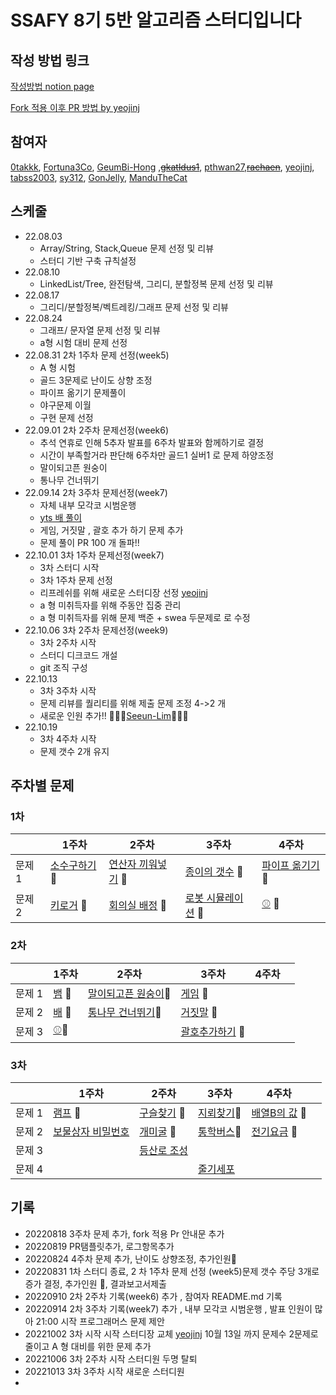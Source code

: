 # SSAFY 8기 5반 알고리즘 스터디입니다
## 작성 방법 링크
[작성방법  notion page](https://dramatic-armchair-97f.notion.site/pull-request-fbde2b501e1e4c56a964a645d5eac483)

[Fork 적용 이후 PR 방법 by yeojinj](https://canary-capacity-362.notion.site/GitHub-a650790fae6b4f219b9ff0fc376088b9)
## 참여자 
[0takkk](https://github.com/0takkk), [Fortuna3Co](https://github.com/Fortuna3Co),
[GeumBi-Hong](https://github.com/GeumBi-Hong) ,~~[gkatldus1](https://github.com/gkatldus1)~~,
[pthwan27](https://github.com/pthwan27),~~[rachaen](https://github.com/rachaen)~~,
[yeojinj](https://github.com/yeojinj), [tabss2003](https://github.com/tabss2003),
[sy312](https://github.com/sy312), [GonJelly](https://github.com/GonJelly),
[ManduTheCat](https://github.com/ManduTheCat)


## 스케줄
* 22.08.03
    * Array/String, Stack,Queue 문제 선정 및 리뷰
    * 스터디 기반 구축 규칙설정
* 22.08.10
    * LinkedList/Tree, 완전탐색, 그리디, 분할정복 문제 선정 및 리뷰
* 22.08.17
    * 그리디/분할정복/벡트레킹/그래프 문제 선정 및 리뷰
* 22.08.24
    * 그래프/ 문자열 문제 선정 및 리뷰
    * a형 시험 대비 문제 선정
* 22.08.31 2차 1주차 문제 선정(week5)
  * A 형 시험 
  * 골드 3문제로 난이도 상향 조정
  * 파이프 옮기기 문제풀이 
  * 야구문제 이월
  * 구현 문제 선정
* 22.09.01 2차 2주차 문제선정(week6)
  * 추석 연휴로 인해 5추자 발표를 6주차 발표와 함께하기로 결정 
  * 시간이 부족할거라 판단해 6주차만 골드1 실버1 로 문제 하양조정
  * 말이되고픈 원숭이 
  * 통나무 건너뛰기
* 22.09.14 2차 3주차 문제선정(week7)
  * 자체 내부 모각코 시범운행
  * [yts 배 풀이](https://useful-lock-e73.notion.site/1092-fc0fd5cac8954763be226ffb39ca7aab)
  * 게임, 거짓말 , 괄호 추가 하기 문제 추가
  * 문제 풀이 PR 100 개 돌파!!
* 22.10.01 3차 1주차 문제선정(week7)
  * 3차 스터디 시작
  * 3차 1주차 문제 선정 
  * 리프레쉬를 위해 새로운 스터디장 선정 [yeojinj](https://github.com/yeojinj)
  * a 형 미취득자를 위해 주동안 집중 관리 
  * a 형 미취득자를 위해 문제 백준 + swea 두문제로 로 수정 
* 22.10.06 3차 2주차 문제선정(week9)
  * 3차 2주차 시작
  * 스터디 디크코드 개설
  * git 조직 구성
* 22.10.13
  * 3차 3주차 시작 
  * 문제 리뷰를 퀄리티를 위해 제출 문제 조정 4->2 개
  * 새로운 인원 추가!! 🎉🎉🎉[Seeun-Lim](https://github.com/Seeun-Lim)🎉🎉🎉
* 22.10.19
  * 3차 4주차 시작
  * 문제 갯수 2개 유지
  


## 주차별 문제 
### 1차
|  | 1주차 | 2주차 | 3주차 | 4주차 |
| --- | --- | --- | --- | ---|
| 문제 1 | [소수구하기](https://www.acmicpc.net/problem/1929) 🥈| [연산자 끼워넣기](https://www.acmicpc.net/problem/14888) 🥈| [종이의 갯수](https://www.acmicpc.net/problem/1780) 🥈 |[파이프 옮기기](https://www.acmicpc.net/problem/17070) 🥇|
| 문제 2 | [키로거](https://www.acmicpc.net/problem/5397) 🥈| [회의실 배정](https://www.acmicpc.net/problem/1931) 🥈 | [로봇 시뮬레이션](https://www.acmicpc.net/problem/2174) 🥇| [⚾](https://www.acmicpc.net/problem/17281) 🥇|

### 2차
|      | 1주차 | 2주차                                                 | 3주차                                             | 4주차                                        |  |
|------| --- |-----------------------------------------------------|-------------------------------------------------|--------------------------------------------|-----|
| 문제 1 | [뱀](https://www.acmicpc.net/problem/3190) 🥇| [말이되고픈 원숭이](https://www.acmicpc.net/problem/1600)🥇 | [게임](https://www.acmicpc.net/problem/1103)   🥇   |  |
| 문제 2 | [배](https://www.acmicpc.net/problem/1092) 🥇| [통나무 건너뛰기](https://www.acmicpc.net/problem/11497)🥈 | [거짓말](https://www.acmicpc.net/problem/1043)   🥇  | |     |
 | 문제 3 |[⚾](https://www.acmicpc.net/problem/17281)🥇|                                                | [괄호추가하기](https://www.acmicpc.net/problem/16637) 🥇||
### 3차
|      | 1주차                                                                                                                                                                                                                                                                | 2주차                                          | 3주차      | 4주차                                             |  |
|------|--------------------------------------------------------------------------------------------------------------------------------------------------------------------------------------------------------------------------------------------------------------------|----------------------------------------------|----------|-------------------------------------------------|-----|
| 문제 1 | [램프](https://www.acmicpc.net/problem/1034)   🥇                                                                                                                                                                                                                    | [구슬찾기](https://www.acmicpc.net/problem/2617) 🥇| [지뢰찾기](https://www.acmicpc.net/problem/9082)🥇 | [배열B의 값](https://www.acmicpc.net/problem/16971) 🥇|
| 문제 2 | [보물상자 비밀번호](https://swexpertacademy.com/main/code/problem/problemDetail.do?contestProbId=AWXRUN9KfZ8DFAUo)                                                                                                                                                         | [개미굴](https://www.acmicpc.net/problem/14725)  🥇| [통학버스](https://www.acmicpc.net/problem/2513)🥇 |[전기요금](https://www.acmicpc.net/problem/5710)   🥇 |     |
| 문제 3 |                                                                                                                                                                                                                                                                    | [등산로 조성](https://swexpertacademy.com/main/code/problem/problemDetail.do?contestProbId=AV5PoOKKAPIDFAUq&categoryId=AV5PoOKKAPIDFAUq&categoryType=CODE&problemTitle=%EB%93%B1%EC%82%B0%EB%A1%9C&orderBy=FIRST_REG_DATETIME&selectCodeLang=ALL&select-1=&pageSize=10&pageIndex=1) |          ||
| 문제 4 || |                                               [줄기세포](https://swexpertacademy.com/main/code/problem/problemDetail.do?contestProbId=AWXRJ8EKe48DFAUo&categoryId=AWXRJ8EKe48DFAUo&categoryType=CODE&problemTitle=%EC%A4%84%EA%B8%B0&orderBy=FIRST_REG_DATETIME&selectCodeLang=ALL&select-1=&pageSize=10&pageIndex=1)|||
## 기록
* 20220818 3주차 문제 추가, fork 적용 Pr 안내문 추가
* 20220819 PR탬플릿추가, 로그항목추가
* 20220824 4주차 문제 추가, 난이도 상향조정, 추가인원🎉
* 20220831 1차 스터디 종료, 2 차 1주차 문제 선정 (week5)문제 갯수 주당 3개로 증가 결정, 추가인원 🎉, 결과보고서제출
* 20220910 2차 2주차 기록(week6) 추가 , 참여자 README.md 기록
* 20220914 2차 3주차 기록(week7) 추가 , 내부 모각코 시범운행 , 발표 인원이 많아 21:00 시작 프로그래머스 문제 제안 
* 20221002 3차 시작 시작 스터디장 교체 [yeojinj](https://github.com/yeojinj) 10월 13일 까지 문제수 2문제로 줄이고 A 형 대비를 위한 문제 추가 
* 20221006 3차 2주차 시작 스터디원 두명 탈퇴
* 20221013 3차 3주차 시작 새로운 스터디원
* 

